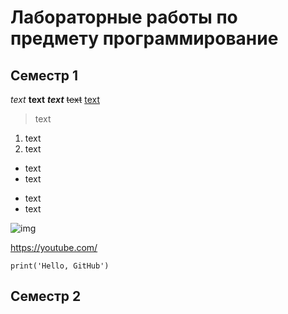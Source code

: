 # Лабораторные работы по предмету программирование
## Семестр 1
*text*
**text**
***text***
~~text~~
<ins>text<ins>
>text

1. text
2. text

+ text
+ text

- text
- text

![img](https://cgon.rospotrebnadzor.ru/upload/pictures_inside_article/0a9/yzx7n311b54e0zg5hsllkmsm7c6v1zu8/8854cdeb85cb29fbd8571eede588c539.png)

<https://youtube.com/>

```c/python
print('Hello, GitHub')
```


## Семестр 2


